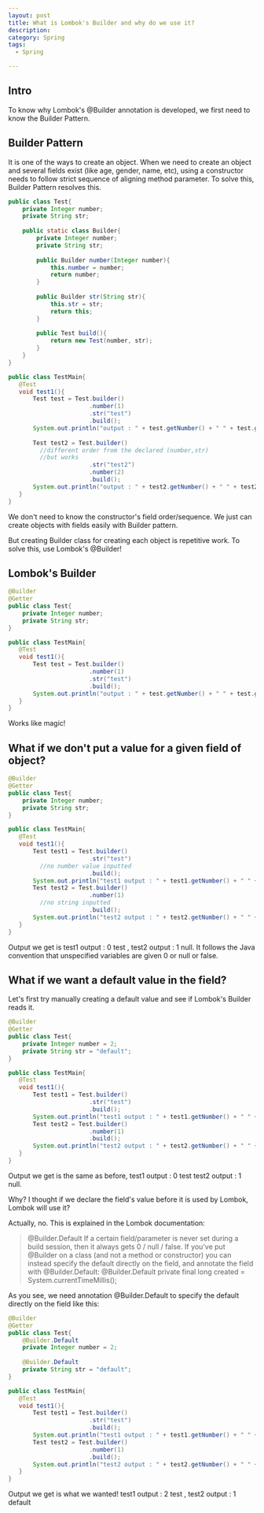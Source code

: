 ```yaml
---
layout: post
title: What is Lombok's Builder and why do we use it?
description: 
category: Spring
tags:
  - Spring

---
```


## Intro
To know why Lombok's @Builder annotation is developed, we first need
to know the Builder Pattern.

## Builder Pattern
It is one of the ways to create an object. When we need to
create an object and several fields exist (like age, gender, name, etc),
using a constructor needs to follow strict sequence of aligning
method parameter. To solve this, Builder Pattern resolves this.

```java
public class Test{
    private Integer number;
    private String str;
    
    public static class Builder{
        private Integer number;
        private String str;
        
        public Builder number(Integer number){
            this.number = number;
            return number;
        }
        
        public Builder str(String str){
            this.str = str;
            return this;
        }
        
        public Test build(){
            return new Test(number, str);
        }
    }
}

public class TestMain{
   @Test
   void test1(){
       Test test = Test.builder()
                       .number(1)
                       .str("test")
                       .build();
       System.out.println("output : " + test.getNumber() + " " + test.getStr());
       
       Test test2 = Test.builder()
         //different order from the declared (number,str)
         //but works
                       .str("test2")
                       .number(2)
                       .build();
       System.out.println("output : " + test2.getNumber() + " " + test2.getStr());
   }
}
```

We don't need to know the constructor's field order/sequence. We
just can create objects with fields easily with Builder pattern.

But creating Builder class for creating each object is repetitive
work. To solve this, use Lombok's @Builder!

## Lombok's Builder
```java
@Builder
@Getter
public class Test{
    private Integer number;
    private String str;
}

public class TestMain{
   @Test
   void test1(){
       Test test = Test.builder()
                       .number(1)
                       .str("test")
                       .build();
       System.out.println("output : " + test.getNumber() + " " + test.getStr());
   }
}
```

Works like magic!

## What if we don't put a value for a given field of object?
```java
@Builder
@Getter
public class Test{
    private Integer number;
    private String str;
}

public class TestMain{
   @Test
   void test1(){
       Test test1 = Test.builder()
                       .str("test")
         //no number value inputted
                       .build();
       System.out.println("test1 output : " + test1.getNumber() + " " + test1.getStr());
       Test test2 = Test.builder()
                       .number(1)
         //no string inputted
                       .build();
       System.out.println("test2 output : " + test2.getNumber() + " " + test2.getStr());
   }
}
```

Output we get is test1 output : 0 test , test2 output : 1 null.
It follows the Java convention that unspecified variables are given
0 or null or false.

## What if we want a default value in the field?
Let's first try manually creating a default value and see if
Lombok's Builder reads it.

```java
@Builder
@Getter
public class Test{
    private Integer number = 2;
    private String str = "default";
}

public class TestMain{
   @Test
   void test1(){
       Test test1 = Test.builder()
                       .str("test")
                       .build();
       System.out.println("test1 output : " + test1.getNumber() + " " + test1.getStr());
       Test test2 = Test.builder()
                       .number(1)
                       .build();
       System.out.println("test2 output : " + test2.getNumber() + " " + test2.getStr());
   }
}
```

Output we get is the same as before, test1 output : 0 test
test2 output : 1 null.

Why? I thought if we declare the field's value before it is used
by Lombok, Lombok will use it?

Actually, no. This is explained in the Lombok documentation:
>@Builder.Default
If a certain field/parameter is never set during a build session, then it always gets 0 / null / false. If you've put @Builder on a class (and not a method or constructor) you can instead specify the default directly on the field, and annotate the field with @Builder.Default:
@Builder.Default private final long created = System.currentTimeMillis();

As you see, we need annotation @Builder.Default to specify the 
default directly on the field like this:

```java
@Builder
@Getter
public class Test{
    @Builder.Default
    private Integer number = 2;
    
    @Builder.Default
    private String str = "default";
}

public class TestMain{
   @Test
   void test1(){
       Test test1 = Test.builder()
                       .str("test")
                       .build();
       System.out.println("test1 output : " + test1.getNumber() + " " + test1.getStr());
       Test test2 = Test.builder()
                       .number(1)
                       .build();
       System.out.println("test2 output : " + test2.getNumber() + " " + test2.getStr());
   }
}
```

Output we get is what we wanted! test1 output : 2 test ,
test2 output : 1 default


